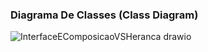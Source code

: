 ### Diagrama De Classes (Class Diagram)

![InterfaceEComposicaoVSHeranca drawio](https://github.com/IgorAntonio22/HerancaVersusInterfaceEComposicao-LanguageSkills-Java/assets/98776749/78b065ff-215e-4b99-ab92-76041949d2ac)

